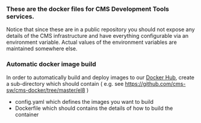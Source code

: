 ### These are the docker files for CMS Development Tools services.

Notice that since these are in a public repository you should not expose any
details of the CMS infrastructure and have everything configurable via an
environment variable. Actual values of the environment variables are maintained
somewhere else. 

### Automatic docker image build

In order to automatically build and deploy images to our [Docker Hub](https://hub.docker.com/u/cmssw/), 
create a sub-directory which should contain ( e.g. see https://github.com/cms-sw/cms-docker/tree/master/el8 )
 - config.yaml which defines the images you want to build
 - Dockerfile which should contains the details of how to build the container
